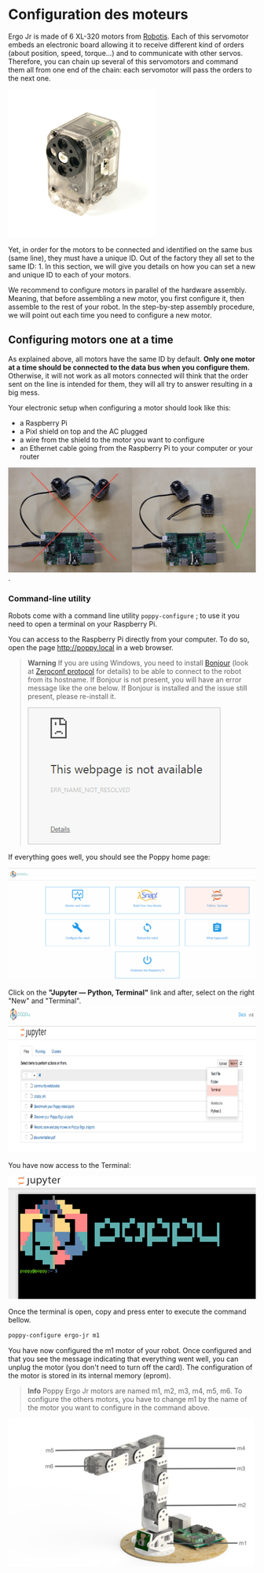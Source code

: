 # Configuration des moteurs

Ergo Jr is made of 6 XL-320 motors from [Robotis](http://support.robotis.com/en/product/dynamixel/xl-series/xl-320.htm). Each of this servomotor embeds an electronic board allowing it to receive different kind of orders (about position, speed, torque...) and to communicate with other servos. Therefore, you can chain up several of this servomotors and command them all from one end of the chain: each servomotor will pass the orders to the next one.

<img src="img/assembly/xl_320.jpg" alt="XL320" height="300" />

Yet, in order for the motors to be connected and identified on the same bus (same line), they must have a unique ID. Out of the factory they all set to the same ID: 1. In this section, we will give you details on how you can set a new and unique ID to each of your motors.

We recommend to configure motors in parallel of the hardware assembly. Meaning, that before assembling a new motor, you first configure it, then assemble to the rest of your robot. In the step-by-step assembly procedure, we will point out each time you need to configure a new motor.

## Configuring motors one at a time

As explained above, all motors have the same ID by default. **Only one motor at a time should be connected to the data bus when you configure them.** Otherwise, it will not work as all motors connected will think that the order sent on the line is intended for them, they will all try to answer resulting in a big mess.

Your electronic setup when configuring a motor should look like this:

* a Raspberry Pi
* a Pixl shield on top and the AC plugged
* a wire from the shield to the motor you want to configure
* an Ethernet cable going from the Raspberry Pi to your computer or your router

![XL-320 configuration ; one motor at a time](img/motor_one_by_one.jpg).

### Command-line utility

Robots come with a command line utility `poppy-configure` ; to use it you need to open a terminal on your Raspberry Pi.

You can access to the Raspberry Pi directly from your computer. To do so, open the page http://poppy.local in a web browser.

> **Warning** If you are using Windows, you need to install [Bonjour](https://support.apple.com/kb/DL999) (look at [Zeroconf protocol](../../installation/install-zeroconf.md) for details) to be able to connect to the robot from its hostname. If Bonjour is not present, you will have an error message like the one below. If Bonjour is installed and the issue still present, please re-install it.
> 
> ![Page doesn't exist](img/IHM/webpage_not_available.jpg)

If everything goes well, you should see the Poppy home page:

![Poppy home page](img/IHM/accueil_poppy_local.PNG)

Click on the **"Jupyter — Python, Terminal"** link and after, select on the right "New" and "Terminal". <img src="img/IHM/jupyter_new_terminal.png" alt="Jupyter terminal" height="300" />

You have now access to the Terminal:

![terminal for configuration](img/IHM/terminal_for_configuration.PNG)

Once the terminal is open, copy and press enter to execute the command bellow.

```bash
poppy-configure ergo-jr m1
```

You have now configured the m1 motor of your robot. Once configured and that you see the message indicating that everything went well, you can unplug the motor (you don't need to turn off the card). The configuration of the motor is stored in its internal memory (eprom).

> **Info** Poppy Ergo Jr motors are named m1, m2, m3, m4, m5, m6. To configure the others motors, you have to change m1 by the name of the motor you want to configure in the command above.

<img src="img/assembly/motors.png" alt="Motors list" height="300" />